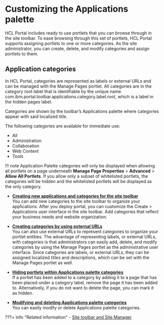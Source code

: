 # Customizing the Applications palette

HCL Portal includes ready to use portlets that you can browse through in the site toolbar. To ease browsing through this set of portlets, HCL Portal supports assigning portlets to one or more categories. As the site administrator, you can create, delete, and modify categories and assign portlets to them.

## Application categories

In HCL Portal, categories are represented as labels or external URLs and can be managed with the Manage Pages portlet. All categories are in the category root label that is identifiable by the unique name com.ibm.portal.toolbar.applications.category.label.root, which is a label in the hidden pages label.

Categories are shown by the toolbar’s Applications palette where categories appear with said localized title.

The following categories are available for immediate use:

-   All
-   Administration
-   Collaboration
-   Web Content
-   Tools

!!! note 
    Application Palette categories will only be displayed when allowing all portlets on a page underneath **Manage Page Properties** \> **Advanced** \> **Allow All Portlets**. If you allow only a subset of whitelisted portlets, the categories will be hidden and the whitelisted portlets will be displayed as the only category.

-   **[Creating new applications and categories for the site toolbar](epc_add_portlet_app_cat.md)**  
You can add new categories to the site toolbar to organize your applications. After you deploy portal, you can customize the Create \> Applications user interface in the site toolbar. Add categories that reflect your business needs and website organization.
-   **[Creating categories by using external URLs](epc_using_external_urls.md)**  
You can also use external URLs to represent categories to organize your portlet entities. The advantage of representing labels, or external URLs, with categories is that administrators can easily add, delete, and modify categories by using the Manage Pages portlet as the administrative user interface. Since categories are labels, or external URLs, they can be assigned localized titles and descriptions, which can be set with the Manage Pages portlet as well.
-   **[Hiding portlets within Applications palette categories](epc_hide_app_cat.md)**  
If a portlet has been added to a category by adding it to a page that has been placed under a category label, remove the page it has been added to. Alternatively, if you do not want to delete the page, you can mark it as hidden.

-   **[Modifying and deleting Applications palette categories](epc_mod_del_categories.md)**  
You can easily modify or delete Applications palette categories.


???+ info "Related information"
    - [Site toolbar and Site Manager](../../../authoring_tools/site_site_toolbar.md)

